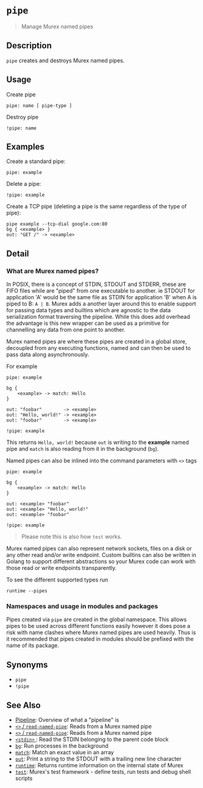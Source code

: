 # `pipe`

> Manage Murex named pipes

## Description

`pipe` creates and destroys Murex named pipes.

## Usage

Create pipe

    pipe: name [ pipe-type ]

Destroy pipe

    !pipe: name

## Examples

Create a standard pipe:

    pipe: example

Delete a pipe:

    !pipe: example

Create a TCP pipe (deleting a pipe is the same regardless of the type of pipe):

    pipe example --tcp-dial google.com:80
    bg { <example> }
    out: "GET /" -> <example>

## Detail

### What are Murex named pipes?

In POSIX, there is a concept of STDIN, STDOUT and STDERR, these are FIFO files
while are "piped" from one executable to another. ie STDOUT for application 'A'
would be the same file as STDIN for application 'B' when A is piped to B:
`A | B`. Murex adds a another layer around this to enable support for passing
data types and builtins which are agnostic to the data serialization format
traversing the pipeline. While this does add overhead the advantage is this new
wrapper can be used as a primitive for channelling any data from one point to
another.

Murex named pipes are where these pipes are created in a global store,
decoupled from any executing functions, named and can then be used to pass
data along asynchronously.

For example

    pipe: example

    bg {
        <example> -> match: Hello
    }

    out: "foobar"        -> <example>
    out: "Hello, world!" -> <example>
    out: "foobar"        -> <example>

    !pipe: example

This returns `Hello, world!` because `out` is writing to the **example** named
pipe and `match` is also reading from it in the background (`bg`).

Named pipes can also be inlined into the command parameters with `<>` tags

    pipe: example

    bg {
        <example> -> match: Hello
    }

    out: <example> "foobar"
    out: <example> "Hello, world!"
    out: <example> "foobar"

    !pipe: example

> Please note this is also how `test` works.

Murex named pipes can also represent network sockets, files on a disk or any
other read and/or write endpoint. Custom builtins can also be written in Golang
to support different abstractions so your Murex code can work with those read
or write endpoints transparently.

To see the different supported types run

    runtime --pipes

### Namespaces and usage in modules and packages

Pipes created via `pipe` are created in the global namespace. This allows pipes
to be used across different functions easily however it does pose a risk with
name clashes where Murex named pipes are used heavily. Thus is it recommended
that pipes created in modules should be prefixed with the name of its package.

## Synonyms

- `pipe`
- `!pipe`

## See Also

- [Pipeline](/user-guide/pipeline.md):
  Overview of what a "pipeline" is
- [`<>` / `read-named-pipe`](./namedpipe.md):
  Reads from a Murex named pipe
- [`<>` / `read-named-pipe`](./namedpipe.md):
  Reads from a Murex named pipe
- [`<stdin>` ](./stdin.md):
  Read the STDIN belonging to the parent code block
- [`bg`](./bg.md):
  Run processes in the background
- [`match`](./match.md):
  Match an exact value in an array
- [`out`](./out.md):
  Print a string to the STDOUT with a trailing new line character
- [`runtime`](./runtime.md):
  Returns runtime information on the internal state of Murex
- [`test`](./test.md):
  Murex's test framework - define tests, run tests and debug shell scripts

